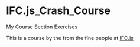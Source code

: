 # IFC.js_Crash_Course
My Course Section Exercises

This is a course by the from the fine people at [IFC.js](https://ifcjs.github.io/info/)
